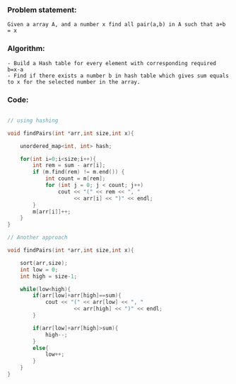 ### Problem statement: 

    Given a array A, and a number x find all pair(a,b) in A such that a+b = x

### Algorithm:

    - Build a Hash table for every element with corresponding required b=x-a
    - Find if there exists a number b in hash table which gives sum equals to x for the selected number in the array.


### Code:

``` cpp

// using hashing

void findPairs(int *arr,int size,int x){

    unordered_map<int, int> hash;

    for(int i=0;i<size;i++){
        int rem = sum - arr[i];
        if (m.find(rem) != m.end()) { 
            int count = m[rem]; 
            for (int j = 0; j < count; j++) 
                cout << "(" << rem << ", "
                     << arr[i] << ")" << endl; 
        }
        m[arr[i]]++;
    }
}

// Another approach

void findPairs(int *arr,int size,int x){

    sort(arr,size);
    int low = 0;
    int high = size-1;

    while(low<high){
        if(arr[low]+arr[high]==sum){
            cout << "(" << arr[low] << ", "
                     << arr[high] << ")" << endl; 
        }

        if(arr[low]+arr[high]>sum){
            high--;
        }
        else{
            low++;
        }
    }
}

```